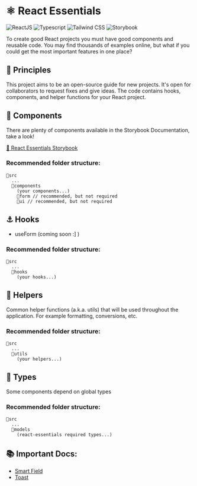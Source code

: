 # ⚛️ React Essentials

<img class="inline-block" src="https://img.shields.io/badge/React-20232A?style=for-the-badge&logo=react&logoColor=61DAFB" alt="ReactJS"/> <img class="inline-block" src="https://img.shields.io/badge/TypeScript-007ACC?style=for-the-badge&logo=typescript&logoColor=white" alt="Typescript" /> <img class="inline-block" src="https://img.shields.io/badge/Tailwind_CSS-38B2AC?style=for-the-badge&logo=tailwind-css&logoColor=white" alt="Tailwind CSS" /> <img class="inline-block" src="https://img.shields.io/badge/-Storybook-FF4785?style=for-the-badge&logo=storybook&logoColor=white" alt="Storybook" />

To create good React projects you must have good components and reusable code. You may find thousands of examples online, but what if you could get the most important features in one place?

## 🎯 Principles

This project aims to be an open-source guide for new projects. It's open for collaborators to request fixes and give ideas. The code contains hooks, components, and helper functions for your React project.

## 🧰 Components

There are plenty of components available in the Storybook Documentation, take a look! 

[🔗 React Essentials Storybook](https://react-essentials-opal.vercel.app/)

### Recommended folder structure:

```
📂src
  ...
  📂components
    (your components...)
    📂form // recommended, but not required
    📂ui // recommended, but not required
```

## ⚓ Hooks

- useForm (coming soon :] )

### Recommended folder structure:

```
📂src
  ...
  📂hooks
    (your hooks...)
```

## 🔧 Helpers

Common helper functions (a.k.a. utils) that will be used throughout the application. For example formatting, conversions, etc.

### Recommended folder structure:

```
📂src
  ...
  📂utils
    (your helpers...)
```

## 📖 Types

Some components depend on global types

### Recommended folder structure:

```
📂src
  ...
  📂models
    (react-essentials required types...)
```


## 📚 Important Docs:

- [Smart Field](/docs/SmartField.md)
- [Toast](/docs/Toast.md)
